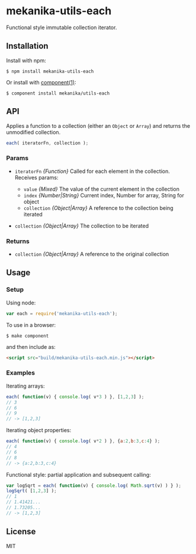 
# mekanika-utils-each

  Functional style immutable collection iterator.


## Installation

  Install with npm:

    $ npm install mekanika-utils-each

  Or install with [component(1)](http://component.io):

    $ component install mekanika/utils-each


## API

Applies a function to a collection (either an `Object` or `Array`) and returns the unmodified collection.

```js
each( iteratorFn, collection );
```

### Params

- `iteratorFn` _{Function}_ Called for each element in the collection. Receives params:

  - `value` _{Mixed}_ The value of the current element in the collection
  - `index` _{Number|String}_ Current index, Number for array, String for object
  - `collection` _{Object|Array}_ A reference to the collection being iterated

- `collection` _{Object|Array}_ The collection to be iterated

### Returns

- `collection` _{Object|Array}_ A reference to the original collection


## Usage

### Setup

Using node:

```js
var each = require('mekanika-utils-each');
```

To use in a browser:

    $ make component

and then include as:

```html
<script src="build/mekanika-utils-each.min.js"></script>
```

### Examples

Iterating arrays:

```js
each( function(v) { console.log( v*3 ) }, [1,2,3] );
// 3
// 6
// 9
// -> [1,2,3]
```

Iterating object properties:

```js
each( function(v) { console.log( v*2 ) }, {a:2,b:3,c:4} );
// 4
// 6
// 8
// -> {a:2,b:3,c:4}
```

Functional style: partial application and subsequent calling:

```js
var logSqrt = each( function(v) { console.log( Math.sqrt(v) ) } );
logSqrt( [1,2,3] );
// 1
// 1.41421...
// 1.73205...
// -> [1,2,3]
```


## License

  MIT
